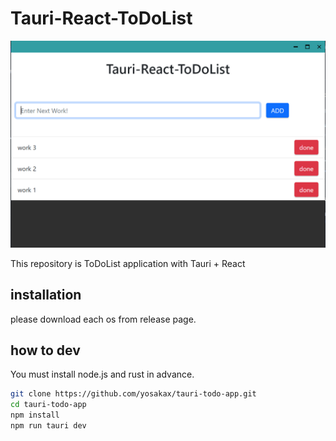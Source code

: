 # Tauri-React-ToDoList

![img](img/top.png)

This repository is ToDoList application with Tauri + React

## installation

please download each os from release page.

## how to dev

You must install node.js and rust in advance.

```bash
git clone https://github.com/yosakax/tauri-todo-app.git
cd tauri-todo-app
npm install
npm run tauri dev
```
